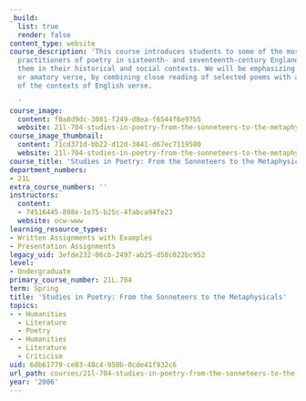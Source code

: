 ```yaml
---
_build:
  list: true
  render: false
content_type: website
course_description: 'This course introduces students to some of the most important
  practitioners of poetry in sixteenth- and seventeenth-century England, locating
  them in their historical and social contexts. We will be emphasizing love poetry
  or amatory verse, by combining close reading of selected poems with an investigation
  of the contexts of English verse.

  '
course_image:
  content: f0a8d9dc-3081-f249-d8ea-f6544f6e97b5
  website: 21l-704-studies-in-poetry-from-the-sonneteers-to-the-metaphysicals-spring-2006
course_image_thumbnail:
  content: 71cd371d-bb22-d12d-3841-d67ec7119580
  website: 21l-704-studies-in-poetry-from-the-sonneteers-to-the-metaphysicals-spring-2006
course_title: 'Studies in Poetry: From the Sonneteers to the Metaphysicals'
department_numbers:
- 21L
extra_course_numbers: ''
instructors:
  content:
  - 74516445-898e-1e75-b25c-4fabca94fe23
  website: ocw-www
learning_resource_types:
- Written Assignments with Examples
- Presentation Assignments
legacy_uid: 3efde232-06cb-2497-ab25-d58c022bc952
level:
- Undergraduate
primary_course_number: 21L.704
term: Spring
title: 'Studies in Poetry: From the Sonneteers to the Metaphysicals'
topics:
- - Humanities
  - Literature
  - Poetry
- - Humanities
  - Literature
  - Criticism
uid: 6db61779-ce83-48c4-950b-0cde41f932c6
url_path: courses/21l-704-studies-in-poetry-from-the-sonneteers-to-the-metaphysicals-spring-2006
year: '2006'
---
```


